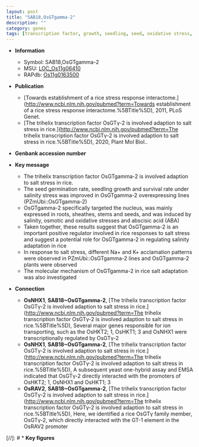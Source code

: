 ```yaml
---
layout: post
title: "SAB18,OsGTgamma-2"
description: ""
category: genes
tags: [transcription factor, growth, seedling, seed, oxidative stress, salinity, salt, seed germination, oxidative, salt stress, stress, salinity stress, abscisic acid, seedling growth]
---
```


* **Information**  
    + Symbol: SAB18,OsGTgamma-2  
    + MSU: [LOC_Os11g06410](http://rice.uga.edu/cgi-bin/ORF_infopage.cgi?orf=LOC_Os11g06410)  
    + RAPdb: [Os11g0163500](http://rapdb.dna.affrc.go.jp/viewer/gbrowse_details/irgsp1?name=Os11g0163500)  

* **Publication**  
    + [Towards establishment of a rice stress response interactome.](http://www.ncbi.nlm.nih.gov/pubmed?term=Towards establishment of a rice stress response interactome.%5BTitle%5D), 2011, PLoS Genet.
    + [The trihelix transcription factor OsGTγ-2 is involved adaption to salt stress in rice.](http://www.ncbi.nlm.nih.gov/pubmed?term=The trihelix transcription factor OsGTγ-2 is involved adaption to salt stress in rice.%5BTitle%5D), 2020, Plant Mol Biol..

* **Genbank accession number**  

* **Key message**  
    + The trihelix transcription factor OsGTgamma-2 is involved adaption to salt stress in rice.
    + The seed germination rate, seedling growth and survival rate under salinity stress was improved in OsGTgamma-2 overexpressing lines (PZmUbi::OsGTgamma-2)
    + OsGTgamma-2 specifically targeted the nucleus, was mainly expressed in roots, sheathes, stems and seeds, and was induced by salinity, osmotic and oxidative stresses and abscisic acid (ABA)
    + Taken together, these results suggest that OsGTgamma-2 is an important positive regulator involved in rice responses to salt stress and suggest a potential role for OsGTgamma-2 in regulating salinity adaptation in rice
    + In response to salt stress, different Na+ and K+ acclamation patterns were observed in PZmUbi::OsGTgamma-2 lines and OsGTgamma-2 plants were observed
    + The molecular mechanism of OsGTgamma-2 in rice salt adaptation was also investigated

* **Connection**  
    + __OsNHX1__, __SAB18~OsGTgamma-2__, [The trihelix transcription factor OsGTγ-2 is involved adaption to salt stress in rice.](http://www.ncbi.nlm.nih.gov/pubmed?term=The trihelix transcription factor OsGTγ-2 is involved adaption to salt stress in rice.%5BTitle%5D),  Several major genes responsible for ion transporting, such as the OsHKT2; 1, OsHKT1; 3 and OsNHX1 were transcriptionally regulated by OsGTγ-2
    + __OsNHX1__, __SAB18~OsGTgamma-2__, [The trihelix transcription factor OsGTγ-2 is involved adaption to salt stress in rice.](http://www.ncbi.nlm.nih.gov/pubmed?term=The trihelix transcription factor OsGTγ-2 is involved adaption to salt stress in rice.%5BTitle%5D),  A subsequent yeast one-hybrid assay and EMSA indicated that OsGTγ-2 directly interacted with the promoters of OsHKT2; 1, OsNHX1 and OsHKT1; 3
    + __OsRAV2__, __SAB18~OsGTgamma-2__, [The trihelix transcription factor OsGTγ-2 is involved adaption to salt stress in rice.](http://www.ncbi.nlm.nih.gov/pubmed?term=The trihelix transcription factor OsGTγ-2 is involved adaption to salt stress in rice.%5BTitle%5D),  Here, we identified a rice OsGTγ family member, OsGTγ-2, which directly interacted with the GT-1 element in the OsRAV2 promoter

[//]: # * **Key figures**  


